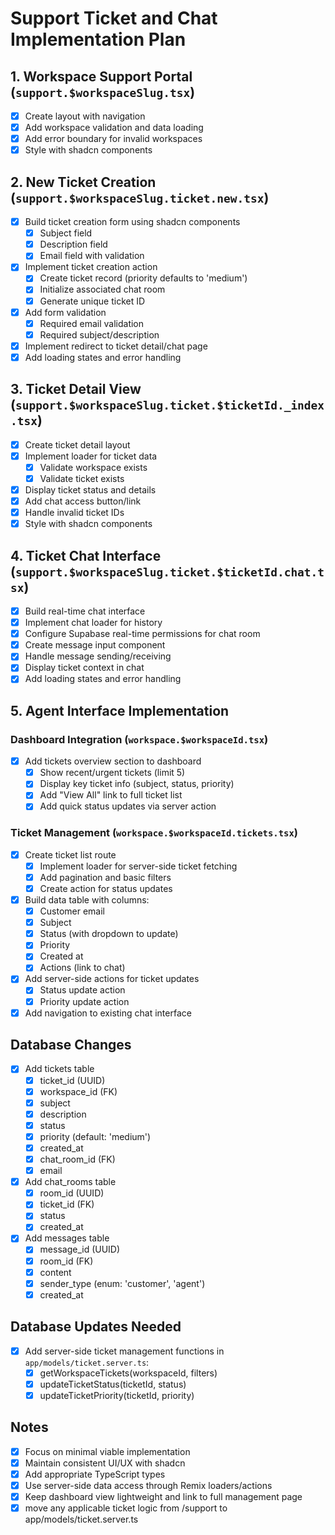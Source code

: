 # Support Ticket and Chat Implementation Plan

## 1. Workspace Support Portal (`support.$workspaceSlug.tsx`)
- [x] Create layout with navigation
- [x] Add workspace validation and data loading
- [x] Add error boundary for invalid workspaces
- [x] Style with shadcn components

## 2. New Ticket Creation (`support.$workspaceSlug.ticket.new.tsx`)
- [x] Build ticket creation form using shadcn components
  - [x] Subject field
  - [x] Description field
  - [x] Email field with validation
- [x] Implement ticket creation action
  - [x] Create ticket record (priority defaults to 'medium')
  - [x] Initialize associated chat room
  - [x] Generate unique ticket ID
- [x] Add form validation
  - [x] Required email validation
  - [x] Required subject/description
- [x] Implement redirect to ticket detail/chat page
- [x] Add loading states and error handling

## 3. Ticket Detail View (`support.$workspaceSlug.ticket.$ticketId._index.tsx`)
- [x] Create ticket detail layout
- [x] Implement loader for ticket data
  - [x] Validate workspace exists
  - [x] Validate ticket exists
- [x] Display ticket status and details
- [x] Add chat access button/link
- [x] Handle invalid ticket IDs
- [x] Style with shadcn components

## 4. Ticket Chat Interface (`support.$workspaceSlug.ticket.$ticketId.chat.tsx`)
- [x] Build real-time chat interface
- [x] Implement chat loader for history
- [x] Configure Supabase real-time permissions for chat room
- [x] Create message input component
- [x] Handle message sending/receiving
- [x] Display ticket context in chat
- [x] Add loading states and error handling

## 5. Agent Interface Implementation

### Dashboard Integration (`workspace.$workspaceId.tsx`)
- [x] Add tickets overview section to dashboard
  - [x] Show recent/urgent tickets (limit 5)
  - [x] Display key ticket info (subject, status, priority)
  - [x] Add "View All" link to full ticket list
  - [x] Add quick status updates via server action

### Ticket Management (`workspace.$workspaceId.tickets.tsx`)
- [x] Create ticket list route
  - [x] Implement loader for server-side ticket fetching
  - [x] Add pagination and basic filters
  - [x] Create action for status updates
- [x] Build data table with columns:
  - [x] Customer email
  - [x] Subject
  - [x] Status (with dropdown to update)
  - [x] Priority
  - [x] Created at
  - [x] Actions (link to chat)
- [x] Add server-side actions for ticket updates
  - [x] Status update action
  - [x] Priority update action
- [x] Add navigation to existing chat interface

## Database Changes
- [x] Add tickets table
  - [x] ticket_id (UUID)
  - [x] workspace_id (FK)
  - [x] subject
  - [x] description
  - [x] status
  - [x] priority (default: 'medium')
  - [x] created_at
  - [x] chat_room_id (FK)
  - [x] email

- [x] Add chat_rooms table
  - [x] room_id (UUID)
  - [x] ticket_id (FK)
  - [x] status
  - [x] created_at

- [x] Add messages table
  - [x] message_id (UUID)
  - [x] room_id (FK)
  - [x] content
  - [x] sender_type (enum: 'customer', 'agent')
  - [x] created_at

## Database Updates Needed
- [x] Add server-side ticket management functions in `app/models/ticket.server.ts`:
  - [x] getWorkspaceTickets(workspaceId, filters)
  - [x] updateTicketStatus(ticketId, status)
  - [x] updateTicketPriority(ticketId, priority)

## Notes
- [x] Focus on minimal viable implementation
- [x] Maintain consistent UI/UX with shadcn
- [x] Add appropriate TypeScript types
- [x] Use server-side data access through Remix loaders/actions
- [x] Keep dashboard view lightweight and link to full management page 
- [x] move any applicable ticket logic from /support to app/models/ticket.server.ts 
